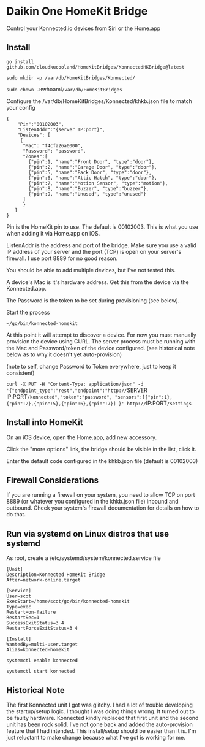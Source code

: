 Daikin One HomeKit Bridge
=========================

Control your Konnected.io devices from Siri or the Home.app

Install
-------

`go install github.com/cloudkucooland/HomeKitBridges/KonnectedHKBridge@latest`

`sudo mkdir -p /var/db/HomeKitBridges/Konnected/`

`sudo chown -R`whoami`/var/db/HomeKitBridges`

Configure the /var/db/HomeKitBridges/Konnected/khkb.json file to match your config

```
{
    "Pin":"00102003",
    "ListenAddr":"{server IP:port}",
    "Devices": [ 
     {
      "Mac": "f4cfa26a0000",
      "Password": "password",
      "Zones":[
        {"pin":1, "name":"Front Door", "type":"door"},
        {"pin":2, "name":"Garage Door", "type":"door"},
        {"pin":5, "name":"Back Door", "type":"door"},
        {"pin":6, "name":"Attic Hatch", "type":"door"},
        {"pin":7, "name":"Motion Sensor", "type":"motion"},
        {"pin":8, "name":"Buzzer", "type":"buzzer"},
        {"pin":9, "name":"Unused", "type":"unused"}
      ]
      }
   ]
}
```

Pin is the HomeKit pin to use. The default is 00102003. This is what you use when adding it via Home.app on iOS.

ListenAddr is the address and port of the bridge. Make sure you use a valid IP address of your server and the port (TCP) is open on your server's firewall. I use port 8889 for no good reason.

You should be able to add multiple devices, but I've not tested this.

A device's Mac is it's hardware address. Get this from the device via the Konnected.app.

The Password is the token to be set during provisioning (see below).

Start the process

`~/go/bin/konnected-homekit`

At this point it will attempt to discover a device. For now you must manually provision the device using CURL. The server process must be running with the Mac and Password/token of the device configured. (see historical note below as to why it doesn't yet auto-provision)

(note to self, change Password to Token everywhere, just to keep it consistent)

`curl -X PUT -H "Content-Type: application/json" -d '{"endpoint_type":"rest","endpoint":"http://`SERVER IP:PORT`/konnected","token":"password", "sensors":[{"pin":1},{"pin":2},{"pin":5},{"pin":6},{"pin":7}] }' http://`IP:PORT`/settings`

Install into HomeKit
--------------------

On an iOS device, open the Home.app, add new accessory.

Click the "more options" link, the bridge should be visible in the list, click it.

Enter the default code configured in the khkb.json file (default is 00102003)

Firewall Considerations
-----------------------

If you are running a firewall on your system, you need to allow TCP on port 8889 (or whatever you configured in the khkb.json file) inbound and outbound. Check your system's firewall documentation for details on how to do that.

Run via systemd on Linux distros that use systemd
-------------------------------------------------

As root, create a /etc/systemd/system/konnected.service file

```
[Unit]
Description=Konnected HomeKit Bridge
After=network-online.target

[Service]
User=scot
ExecStart=/home/scot/go/bin/konnected-homekit
Type=exec
Restart=on-failure
RestartSec=1
SuccessExitStatus=3 4
RestartForceExitStatus=3 4

[Install]
WantedBy=multi-user.target
Alias=konnected-homekit
```

`systemctl enable konnected`

`systemctl start konnected`

Historical Note
---------------

The first Konnected unit I got was glitchy. I had a lot of trouble developing the startup/setup logic. I thought I was doing things wrong. It turned out to be faulty hardware. Konnected kindly replaced that first unit and the second unit has been rock solid. I've not gone back and added the auto-provision feature that I had intended. This install/setup should be easier than it is. I'm just reluctant to make change because what I've got is working for me.
